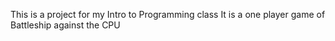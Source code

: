 This is a project for my Intro to Programming class
It is a one player game of Battleship against the CPU
